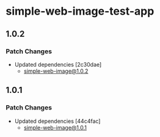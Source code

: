 # simple-web-image-test-app

## 1.0.2

### Patch Changes

- Updated dependencies [2c30dae]
  - simple-web-image@1.0.2

## 1.0.1

### Patch Changes

- Updated dependencies [44c4fac]
  - simple-web-image@1.0.1
